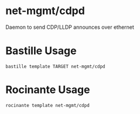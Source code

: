 # net-mgmt/cdpd
Daemon to send CDP/LLDP announces over ethernet


# Bastille Usage
```shell
bastille template TARGET net-mgmt/cdpd
```

# Rocinante Usage
```shell
rocinante template net-mgmt/cdpd
```
